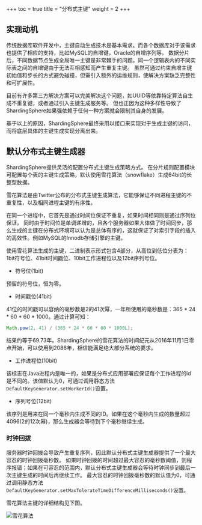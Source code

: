 +++
toc = true
title = "分布式主键"
weight = 2
+++

## 实现动机

传统数据库软件开发中，主键自动生成技术是基本需求。而各个数据库对于该需求也提供了相应的支持，比如MySQL的自增键，Oracle的自增序列等。
数据分片后，不同数据节点生成全局唯一主键是非常棘手的问题。同一个逻辑表内的不同实际表之间的自增键由于无法互相感知而产生重复主键。
虽然可通过约束自增主键初始值和步长的方式避免碰撞，但需引入额外的运维规则，使解决方案缺乏完整性和可扩展性。

目前有许多第三方解决方案可以完美解决这个问题，如UUID等依靠特定算法自生成不重复键，或者通过引入主键生成服务等。
但也正因为这种多样性导致了ShardingSphere如果强依赖于任何一种方案就会限制其自身的发展。

基于以上的原因，ShardingSphere最终采用以接口来实现对于生成主键的访问，而将底层具体的主键生成实现分离出来。

## 默认分布式主键生成器

ShardingSphere提供灵活的配置分布式主键生成策略方式。
在分片规则配置模块可配置每个表的主键生成策略，默认使用雪花算法（snowflake）生成64bit的长整型数据。

雪花算法是由Twitter公布的分布式主键生成算法，它能够保证不同进程主键的不重复性，以及相同进程主键的有序性。

在同一个进程中，它首先是通过时间位保证不重复，如果时间相同则是通过序列位保证。
同时由于时间位是单调递增的，且各个服务器如果大体做了时间同步，那么生成的主键在分布式环境可以认为是总体有序的，这就保证了对索引字段的插入的高效性。例如MySQL的Innodb存储引擎的主键。

使用雪花算法生成的主键，二进制表示形式包含4部分，从高位到低位分表为：1bit符号位、41bit时间戳位、10bit工作进程位以及12bit序列号位。

 - 符号位(1bit)

预留的符号位，恒为零。
 
 - 时间戳位(41bit)
 
41位的时间戳可以容纳的毫秒数是2的41次幂，一年所使用的毫秒数是：365 * 24 * 60 * 60 * 1000。通过计算可知：

```java
Math.pow(2, 41) / (365 * 24 * 60 * 60 * 1000L);
```

结果约等于69.73年。ShardingSphere的雪花算法的时间纪元从2016年11月1日零点开始，可以使用到2086年，相信能满足绝大部分系统的要求。

 - 工作进程位(10bit)

该标志在Java进程内是唯一的，如果是分布式应用部署应保证每个工作进程的id是不同的。该值默认为0，可通过调用静态方法`DefaultKeyGenerator.setWorkerId()`设置。

 - 序列号位(12bit)

该序列是用来在同一个毫秒内生成不同的ID。如果在这个毫秒内生成的数量超过4096(2的12次幂)，那么生成器会等待到下个毫秒继续生成。

### 时钟回拨

服务器时钟回拨会导致产生重复序列，因此默认分布式主键生成器提供了一个最大容忍的时钟回拨毫秒数。
如果时钟回拨的时间超过最大容忍的毫秒数阈值，则程序报错；如果在可容忍的范围内，默认分布式主键生成器会等待时钟同步到最后一次主键生成的时间后再继续工作。
最大容忍的时钟回拨毫秒数的默认值为0，可通过调用静态方法`DefaultKeyGenerator.setMaxTolerateTimeDifferenceMilliseconds()`设置。

雪花算法主键的详细结构见下图。

![雪花算法](http://shardingsphere.jd.com/document/current/img/sharding/snowflake_cn.png)
